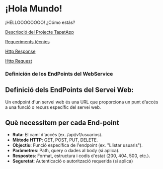 # ¡Hola Mundo!

¡HELLOOOOOOOO! ¿Cómo estás?

[Descripció del Projecte TapatApp](archivo.md)

[Requeriments tècnics](Reque.md)

[Http Response](Respons.md)

[Http Request](Request.md)

### Definición de los EndPoints del WebService
## Definició dels EndPoints del Servei Web:
Un endpoint d'un servei web és una URL que proporciona un punt d'accés a una funció o recurs específic del servei web. 

## Què necessitem per cada End-point
- **Ruta**: El camí d'accés (ex. /api/v1/usuarios).
- **Mètode HTTP**: GET, POST, PUT, DELETE.
- **Objectiu**: Funció específica de l'endpoint (ex. "Llistar usuaris").
- **Paràmetres**: Path, query o dades al body (si aplica).
- **Respostes**: Format, estructura i codis d'estat (200, 404, 500, etc.).
- **Seguretat**: Autenticació o autorització requerida (si aplica)

